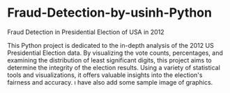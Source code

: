 # Fraud-Detection-by-usinh-Python
Fraud Detection in Presidential Election of USA in 2012

This Python project is dedicated to the in-depth analysis of the 2012 US Presidential Election data. 
By visualizing the vote counts, percentages, and examining the distribution of least significant digits,
this project aims to determine the integrity of the election results. Using a variety of statistical tools and visualizations,
it offers valuable insights into the election's fairness and accuracy. 
ı have also add some sample image of graphics.
